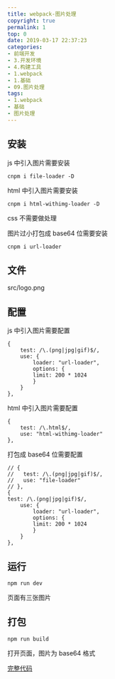 ```yaml
---
title: webpack-图片处理
copyright: true
permalink: 1
top: 0
date: 2019-03-17 22:37:23
categories:
- 前端开发
- 3.开发环境
- 4.构建工具
- 1.webpack
- 1.基础
- 09.图片处理
tags:
- 1.webpack
- 基础
- 图片处理
---
```


## 安装

js 中引入图片需要安装

```
cnpm i file-loader -D
```

html 中引入图片需要安装

```
cnpm i html-withimg-loader -D
```

css 不需要做处理

图片过小打包成 base64 位需要安装

```
cnpm i url-loader
```

## 文件

src/logo.png

## 配置

js 中引入图片需要配置

```
{
    test: /\.(png|jpg|gif)$/,
    use: {
        loader: "url-loader",
        options: {
        limit: 200 * 1024
        }
    }
},
```

html 中引入图片需要配置

```
{
    test: /\.html$/,
    use: "html-withimg-loader"
},
```

打包成 base64 位需要配置

```
// {
//   test: /\.(png|jpg|gif)$/,
//   use: "file-loader"
// },
{
test: /\.(png|jpg|gif)$/,
    use: {
        loader: "url-loader",
        options: {
        limit: 200 * 1024
        }
    }
},
```

## 运行

```
npm run dev
```

页面有三张图片

## 打包

```
npm run build
```

打开页面，图片为 base64 格式

[完整代码](https://github.com/zhoubichuan/frontend-note/tree/master/3.dev/3.scaffolding/1.webpack/1.base/9.image)
